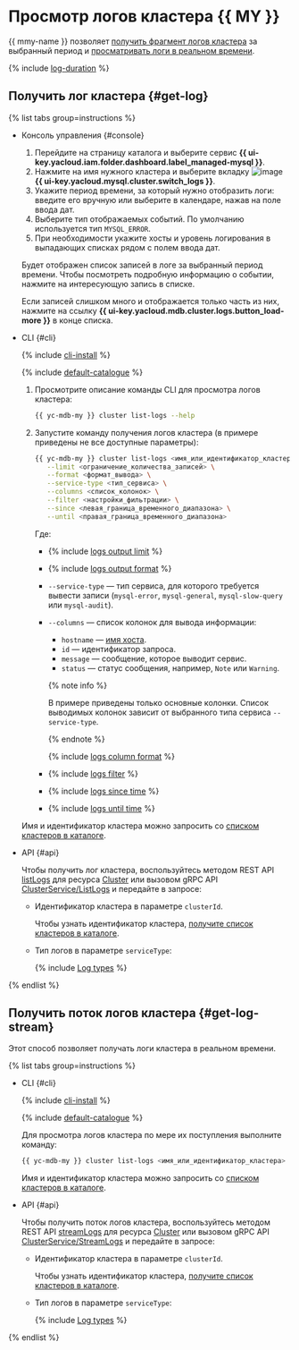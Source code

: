 # Просмотр логов кластера {{ MY }}

{{ mmy-name }} позволяет [получить фрагмент логов кластера](#get-log) за выбранный период и [просматривать логи в реальном времени](#get-log-stream).

{% include [log-duration](../../_includes/mdb/log-duration.md) %}

## Получить лог кластера {#get-log}

{% list tabs group=instructions %}

- Консоль управления {#console}

    1. Перейдите на страницу каталога и выберите сервис **{{ ui-key.yacloud.iam.folder.dashboard.label_managed-mysql }}**.
    1. Нажмите на имя нужного кластера и выберите вкладку ![image](../../_assets/console-icons/receipt.svg) **{{ ui-key.yacloud.mysql.cluster.switch_logs }}**.
    1. Укажите период времени, за который нужно отобразить логи: введите его вручную или выберите в календаре, нажав на поле ввода дат.
    1. Выберите тип отображаемых событий. По умолчанию используется тип `MYSQL_ERROR`.
    1. При необходимости укажите хосты и уровень логирования в выпадающих списках рядом с полем ввода дат.

    Будет отображен список записей в логе за выбранный период времени. Чтобы посмотреть подробную информацию о событии, нажмите на интересующую запись в списке.

    Если записей слишком много и отображается только часть из них, нажмите на ссылку **{{ ui-key.yacloud.mdb.cluster.logs.button_load-more }}** в конце списка.

- CLI {#cli}

    {% include [cli-install](../../_includes/cli-install.md) %}

    {% include [default-catalogue](../../_includes/default-catalogue.md) %}

    1. Просмотрите описание команды CLI для просмотра логов кластера:

        ```bash
        {{ yc-mdb-my }} cluster list-logs --help
        ```

    1. Запустите команду получения логов кластера (в примере приведены не все доступные параметры):

        ```bash
        {{ yc-mdb-my }} cluster list-logs <имя_или_идентификатор_кластера> \
           --limit <ограничение_количества_записей> \
           --format <формат_вывода> \
           --service-type <тип_сервиса> \
           --columns <список_колонок> \
           --filter <настройки_фильтрации> \
           --since <левая_граница_временного_диапазона> \
           --until <правая_граница_временного_диапазона>
        ```

        Где:

        * {% include [logs output limit](../../_includes/cli/logs/limit.md) %}
        * {% include [logs output format](../../_includes/cli/logs/format.md) %}
        * `--service-type` — тип сервиса, для которого требуется вывести записи (`mysql-error`, `mysql-general`, `mysql-slow-query` или `mysql-audit`).
        * `--columns` — список колонок для вывода информации:
            * `hostname` — [имя хоста](hosts.md#list-hosts).
            * `id` — идентификатор запроса.
            * `message` — сообщение, которое выводит сервис.
            * `status` — статус сообщения, например, `Note` или `Warning`.

            {% note info %}

            В примере приведены только основные колонки. Список выводимых колонок зависит от выбранного типа сервиса `--service-type`.

            {% endnote %}

            {% include [logs column format](../../_includes/cli/logs/column-format.md) %}

        * {% include [logs filter](../../_includes/cli/logs/filter.md) %}
        * {% include [logs since time](../../_includes/cli/logs/since.md) %}
        * {% include [logs until time](../../_includes/cli/logs/until.md) %}

    Имя и идентификатор кластера можно запросить со [списком кластеров в каталоге](cluster-list.md#list-clusters).

- API {#api}

    Чтобы получить лог кластера, воспользуйтесь методом REST API [listLogs](../api-ref/Cluster/listLogs.md) для ресурса [Cluster](../api-ref/Cluster/index.md) или вызовом gRPC API [ClusterService/ListLogs](../api-ref/grpc/cluster_service.md#ListLogs) и передайте в запросе:

    * Идентификатор кластера в параметре `clusterId`.

        Чтобы узнать идентификатор кластера, [получите список кластеров в каталоге](cluster-list.md#list-clusters).

    * Тип логов в параметре `serviceType`:

        {% include [Log types](../../_includes/mdb/mmy/log-types.md) %}

{% endlist %}

## Получить поток логов кластера {#get-log-stream}

Этот способ позволяет получать логи кластера в реальном времени.

{% list tabs group=instructions %}

- CLI {#cli}

    {% include [cli-install](../../_includes/cli-install.md) %}

    {% include [default-catalogue](../../_includes/default-catalogue.md) %}

    Для просмотра логов кластера по мере их поступления выполните команду:

    ```bash
    {{ yc-mdb-my }} cluster list-logs <имя_или_идентификатор_кластера> --follow
    ```

    Имя и идентификатор кластера можно запросить со [списком кластеров в каталоге](cluster-list.md#list-clusters).

- API {#api}

    Чтобы получить поток логов кластера, воспользуйтесь методом REST API [streamLogs](../api-ref/Cluster/streamLogs.md) для ресурса [Cluster](../api-ref/Cluster/index.md) или вызовом gRPC API [ClusterService/StreamLogs](../api-ref/grpc/cluster_service.md#StreamLogs) и передайте в запросе:

    * Идентификатор кластера в параметре `clusterId`.

        Чтобы узнать идентификатор кластера, [получите список кластеров в каталоге](cluster-list.md#list-clusters).

    * Тип логов в параметре `serviceType`:

        {% include [Log types](../../_includes/mdb/mmy/log-types.md) %}

{% endlist %}
